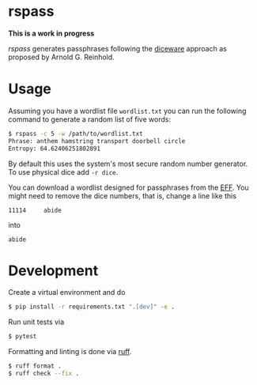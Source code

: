 # rspass

**This is a work in progress**

*rspass* generates passphrases following the
[diceware](https://theworld.com/~reinhold/diceware.html) approach as proposed by Arnold
G. Reinhold.

# Usage

Assuming you have a wordlist file `wordlist.txt` you can run the following command to
generate a random list of five words:

```bash
$ rspass -c 5 -w /path/to/wordlist.txt
Phrase: anthem hamstring transport doorbell circle
Entropy: 64.62406251802891
```

By default this uses the system's most secure random number generator. To use physical dice add `-r dice`.

You can download a wordlist designed for passphrases from the
[EFF](https://theworld.com/~reinhold/diceware.html). You might need to remove the dice
numbers, that is, change a line like this

```
11114     abide
```

into

```
abide
```

# Development
Create a virtual environment and do

```bash
$ pip install -r requirements.txt ".[dev]" -e .
```

Run unit tests via

```bash
$ pytest
```

Formatting and linting is done via [ruff](https://github.com/astral-sh/ruff).

```bash
$ ruff format .
$ ruff check --fix .
```
